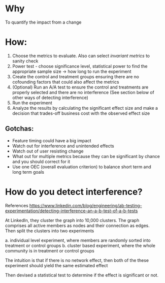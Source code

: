 # Why
To quantify the impact from a change
# How:
1. Choose the metrics to evaluate. Also can select *invariant metrics* to sanity check 
2. Power test - choose significance level, statistical power to find the appropriate sample size -> how long to run the experiment
3. Create the control and treatment groups ensuring there are no cofounding factors that could also affect the metrics
4. (Optional) Run an A/A test to ensure the control and treatments are properly selected and there are no interference (See section below of other ways of detecting interference)
5. Run the experiment
6. Analyze the results by calculating the significant effect size and make a decision that trades-off business cost with the observed effect size 
## Gotchas:
- Feature timing could have a big impact 
- Watch out for interference and unintended effects
- Watch out of user resisting change
- What out for multiple metrics because they can be significant by chance and you should correct for it
- Use one OEC (overall evaluation criterion) to balance short term and long term goals
# How do you detect interference?
References
https://www.linkedin.com/blog/engineering/ab-testing-experimentation/detecting-interference-an-a-b-test-of-a-b-tests

At LinkedIn, they cluster the graph into 10,000 clusters. The graph comprises all active members as nodes and their connection as edges. Then split the clusters into two experiments

a. individual level experiment, where members are randomly sorted into treatment or control groups
b. cluster based experiment, where the whole community is in treatment or control groups

The intuition is that if there is no network effect, then both of the these experiment should yield the same estimated effect

Then devised a statistical test to determine if the effect is significant or not.